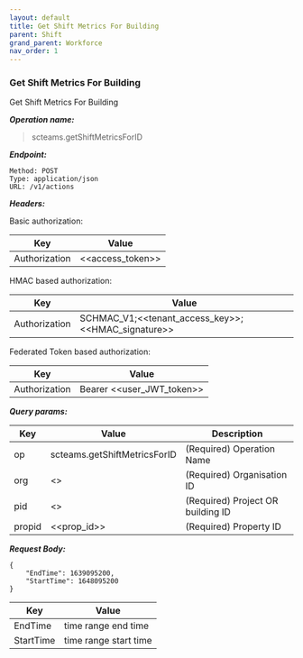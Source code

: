 ```yaml
---
layout: default
title: Get Shift Metrics For Building
parent: Shift
grand_parent: Workforce
nav_order: 1
---
```


### Get Shift Metrics For Building

Get Shift Metrics For Building

***Operation name:***

> scteams.getShiftMetricsForID

***Endpoint:***

```
Method: POST
Type: application/json
URL: /v1/actions
```

***Headers:***

Basic authorization:

|Key|Value|
|---|---|
|Authorization|<<access_token>>|


HMAC based authorization:

|Key|Value|
|---|---|
|Authorization|SCHMAC_V1;<<tenant_access_key>>;<<HMAC_signature>>|

Federated Token based authorization:

|Key|Value|
|---|---|
|Authorization|Bearer <<user_JWT_token>>|

***Query params:***

| Key | Value | Description |
| --- | ------|-------------|
| op | scteams.getShiftMetricsForID | (Required) Operation Name |
| org | <<org>> | (Required) Organisation ID |
| pid | <<pid>> | (Required) Project OR building ID |
| propid | <<prop_id>> | (Required) Property ID |


***Request Body:***

```
{
    "EndTime": 1639095200,
    "StartTime": 1648095200
}
```

|Key|Value|
|---|---|
|EndTime|time range end time|
|StartTime|time range start time|